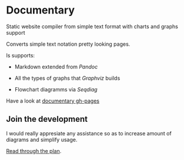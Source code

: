 # Documentary

Static website compiler from simple text format with charts and graphs support

Converts simple text notation pretty looking pages.

Is supports:

* Markdown extended from *Pandoc*

* All the types of graphs that *Graphviz* builds

* Flowchart diagramms via *Seqdiag*

Have a look at [documentary gh-pages](https://nirname.github.io/documentary/)

## Join the development

I would really appresiate any assistance so as to increase amount of diagrams and simplify usage.

[Read through the plan](source/todo.md).